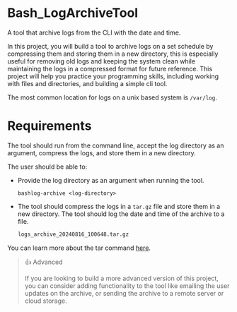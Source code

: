 # Bash_LogArchiveTool
A tool that archive logs from the CLI with the date and time.

In this project, you will build a tool to archive logs on a set schedule by compressing them and storing them in a new directory, this is especially useful for removing old logs and keeping the system clean while maintaining the logs in a compressed format for future reference. This project will help you practice your programming skills, including working with files and directories, and building a simple cli tool.

The most common location for logs on a unix based system is `/var/log`.

# Requirements
The tool should run from the command line, accept the log directory as an argument, compress the logs, and store them in a new directory. 

The user should be able to:
- Provide the log directory as an argument when running the tool.
  ```
  bashlog-archive <log-directory>
  ```
- The tool should compress the logs in a `tar.gz` file and store them in a new directory.
The tool should log the date and time of the archive to a file.
  ```bash
  logs_archive_20240816_100648.tar.gz
  ```
You can learn more about the tar command [here](https://www.gnu.org/software/tar/manual/tar.html).



> 👍 Advanced
>
> If you are looking to build a more advanced version of this project, you can consider adding functionality to the tool like emailing the user updates on the archive, or sending the archive to a remote server or cloud storage.
